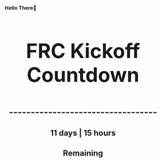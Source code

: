 ### Hello There👋

<!---START-TIMER--->
<h3 align='center' style='font-size: 64px;'>FRC Kickoff Countdown</h3>
<h3 align='center' style='font-size: 30px;'>----------------------------------</h3>
<h3 align='center' style='font-size: 25px;'>11 days | 15 hours</h3>
<h3 align='center' style='font-size: 25px;'>Remaining</h3>
<!---END-TIMER--->
